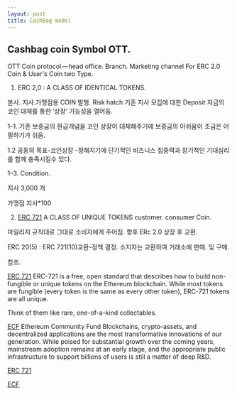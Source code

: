 ```yaml
---
layout: post
title: CashBag model
---
```



Cashbag coin Symbol OTT.
---
OTT Coin protocol — head office. Branch. Marketing channel For ERC 2.0 Coin & User's Coin two Type.

1. ERC 2,0 : A CLASS OF IDENTICAL TOKENS.

본사. 지사.가맹점용 COIN 발행.
Risk hatch 기존 지사 모집에 대한 Deposit 자금의 코인 대체를 통한 ‘상장’ 가능성을 열어둠.

1–1. 기존 보증금의 환급개념을 코인 상장이 대체해주기에 보증금의 아쉬움이 조금은 어필하기가 쉬움.

1.2 공동의 목표-코인상장 -정해지기에 단기적인 비즈니스 집중력과 장기적인 기대심리를 함께 충족시킬수 있다.

1–3. Condition.

지사 3,000 개

가맹점 지사*100

2. [ERC 721](http://erc721.org) A CLASS OF UNIQUE TOKENS
customer. consumer Coin.

마일리지 규칙대로 그대로 소비자에게 주어짐.
향후 ERc 2.0 상장 후 교환.

ERC 20(5) : ERC 721(10)교환-정책 결정.
소지자는 교환하여 거래소에 판매. 및 구매.




참조.

[ERC 721](http://erc721.org)
ERC-721 is a free, open standard that describes how to build non-fungible or unique tokens on the Ethereum blockchain. 
While most tokens are fungible (every token is the same as every other token), ERC-721 tokens are all unique. 

Think of them like rare, one-of-a-kind collectables.

[ECF](https://ecf.network./) Ethereum Community Fund
Blockchains, crypto-assets, and decentralized applications are the most transformative innovations of our generation. 
While poised for substantial growth over the coming years, mainstream adoption remains at an early stage, and the 
appropriate public infrastructure to support billions of users is still a matter of deep R&D.







[ERC 721](http://erc721.org)

[ECF](https://ecf.network./) 
